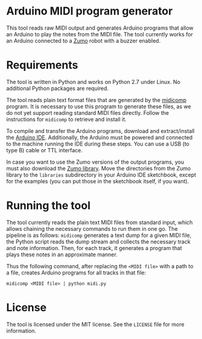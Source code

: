 # Arduino MIDI program generator

This tool reads raw MIDI output and generates Arduino programs that allow an 
Arduino to play the notes from the MIDI file. The tool currently works for an 
Arduino connected to a [Zumo](https://www.pololu.com/search/compare/129) robot 
with a buzzer enabled.

# Requirements

The tool is written in Python and works on Python 2.7 under Linux. No 
additional Python packages are required.

The tool reads plain text format files that are generated by the 
[midicomp](https://github.com/markc/midicomp) program. It is necessary to use 
this program to generate these files, as we do not yet support reading standard 
MIDI files directly. Follow the instructions for `midicomp` to retrieve and 
install it.

To compile and transfer the Arduino programs, download and extract/install the 
[Arduino IDE](https://www.arduino.cc/en/Main/Software). Additionally, the 
Arduino must be powered and connected to the machine running the IDE during 
these steps. You can use a USB (to type B) cable or TTL interface.

In case you want to use the Zumo versions of the output programs, you must also 
download the [Zumo library](https://github.com/pololu/zumo-shield). Move the 
directories from the Zumo library to the `libraries` subdirectory in your 
Arduino IDE sketchbook, except for the examples (you can put those in the 
sketchbook itself, if you want).

# Running the tool

The tool currently reads the plain text MIDI files from standard input, which 
allows chaining the necessary commands to run them in one go. The pipeline is 
as follows: `midicomp` generates a text dump for a given MIDI file, the Python 
script reads the dump stream and collects the necessary track and note 
information. Then, for each track, it generates a program that plays these 
notes in an approximate manner.

Thus the following command, after replacing the `<MIDI file>` with a path to 
a file, creates Arduino programs for all tracks in that file:

    midicomp <MIDI file> | python midi.py

# License

The tool is licensed under the MIT license. See the `LICENSE` file for more 
information.
